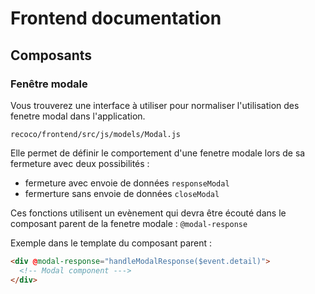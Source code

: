 # Frontend documentation

## Composants

### Fenêtre modale

Vous trouverez une interface à utiliser pour normaliser l'utilisation des fenetre modal dans l'application.

`recoco/frontend/src/js/models/Modal.js`

Elle permet de définir le comportement d'une fenetre modale lors de sa fermeture avec deux possibilités :

- fermeture avec envoie de données `responseModal`
- fermerture sans envoie de données `closeModal`

Ces fonctions utilisent un evènement qui devra être écouté dans le composant parent de la fenetre modale : `@modal-response`

Exemple dans le template du composant parent :

```html
<div @modal-response="handleModalResponse($event.detail)">
  <!-- Modal component --->
</div>
```
